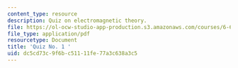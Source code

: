 ```yaml
---
content_type: resource
description: Quiz on electromagnetic theory.
file: https://ol-ocw-studio-app-production.s3.amazonaws.com/courses/6-632-electromagnetic-wave-theory-spring-2003/dc5cd73c9f6bc51111fe77a3c638a3c5_q1.pdf
file_type: application/pdf
resourcetype: Document
title: 'Quiz No. 1 '
uid: dc5cd73c-9f6b-c511-11fe-77a3c638a3c5
---
```

